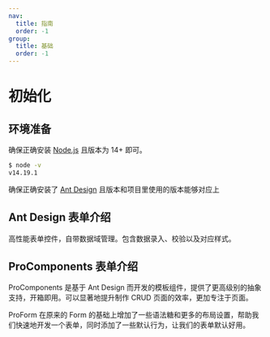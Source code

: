 ```yaml
---
nav: 
  title: 指南
  order: -1
group:
  title: 基础
  order: -1
---
```


# 初始化

## 环境准备

确保正确安装 [Node.js](https://nodejs.org/en/) 且版本为 14+ 即可。

```bash
$ node -v
v14.19.1
```

确保正确安装了 [Ant Design](https://ant-design.antgroup.com/index-cn) 且版本和项目里使用的版本能够对应上

## Ant Design 表单介绍

高性能表单控件，自带数据域管理。包含数据录入、校验以及对应样式。

## ProComponents 表单介绍

ProComponents 是基于 Ant Design 而开发的模板组件，提供了更高级别的抽象支持，开箱即用。可以显著地提升制作 CRUD 页面的效率，更加专注于页面。

ProForm 在原来的 Form 的基础上增加了一些语法糖和更多的布局设置，帮助我们快速地开发一个表单，同时添加了一些默认行为，让我们的表单默认好用。
